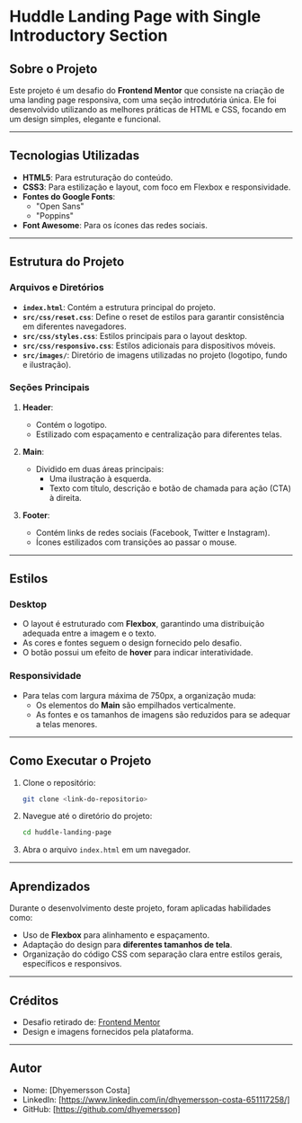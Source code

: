 # Huddle Landing Page with Single Introductory Section

## Sobre o Projeto
Este projeto é um desafio do **Frontend Mentor** que consiste na criação de uma landing page responsiva, com uma seção introdutória única. Ele foi desenvolvido utilizando as melhores práticas de HTML e CSS, focando em um design simples, elegante e funcional.

---

## Tecnologias Utilizadas

- **HTML5**: Para estruturação do conteúdo.
- **CSS3**: Para estilização e layout, com foco em Flexbox e responsividade.
- **Fontes do Google Fonts**:
  - "Open Sans"
  - "Poppins"
- **Font Awesome**: Para os ícones das redes sociais.

---

## Estrutura do Projeto

### Arquivos e Diretórios

- **`index.html`**: Contém a estrutura principal do projeto.
- **`src/css/reset.css`**: Define o reset de estilos para garantir consistência em diferentes navegadores.
- **`src/css/styles.css`**: Estilos principais para o layout desktop.
- **`src/css/responsivo.css`**: Estilos adicionais para dispositivos móveis.
- **`src/images/`**: Diretório de imagens utilizadas no projeto (logotipo, fundo e ilustração).

### Seções Principais
1. **Header**:
   - Contém o logotipo.
   - Estilizado com espaçamento e centralização para diferentes telas.

2. **Main**:
   - Dividido em duas áreas principais:
     - Uma ilustração à esquerda.
     - Texto com título, descrição e botão de chamada para ação (CTA) à direita.

3. **Footer**:
   - Contém links de redes sociais (Facebook, Twitter e Instagram).
   - Ícones estilizados com transições ao passar o mouse.

---

## Estilos
### Desktop
- O layout é estruturado com **Flexbox**, garantindo uma distribuição adequada entre a imagem e o texto.
- As cores e fontes seguem o design fornecido pelo desafio.
- O botão possui um efeito de **hover** para indicar interatividade.

### Responsividade
- Para telas com largura máxima de 750px, a organização muda:
  - Os elementos do **Main** são empilhados verticalmente.
  - As fontes e os tamanhos de imagens são reduzidos para se adequar a telas menores.

---

## Como Executar o Projeto

1. Clone o repositório:
   ```bash
   git clone <link-do-repositorio>
   ```
2. Navegue até o diretório do projeto:
   ```bash
   cd huddle-landing-page
   ```
3. Abra o arquivo `index.html` em um navegador.

---

## Aprendizados
Durante o desenvolvimento deste projeto, foram aplicadas habilidades como:
- Uso de **Flexbox** para alinhamento e espaçamento.
- Adaptação do design para **diferentes tamanhos de tela**.
- Organização do código CSS com separação clara entre estilos gerais, específicos e responsivos.

---

## Créditos
- Desafio retirado de: [Frontend Mentor](https://www.frontendmentor.io/)
- Design e imagens fornecidos pela plataforma.

---

## Autor
- Nome: [Dhyemersson Costa]
- LinkedIn: [https://www.linkedin.com/in/dhyemersson-costa-651117258/]
- GitHub: [https://github.com/dhyemersson]

